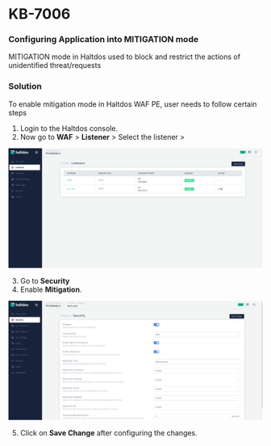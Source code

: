 # KB-7006


### Configuring Application into MITIGATION mode

MITIGATION mode in Haltdos used to block and restrict the actions of unidentified threat/requests



### Solution

To enable mitigation mode in Haltdos WAF PE, user needs to follow certain steps

1. Login to the Haltdos console.
2. Now go to **WAF** > **Listener** > Select the listener >

![listener](/img/pro-waf/kb/listenerList.png)

3. Go to **Security** 
4. Enable **Mitigation**.

![redirection rule](/img/pro-waf/kb/mitigaionMode.png)

5. Click on **Save Change** after configuring the changes.

